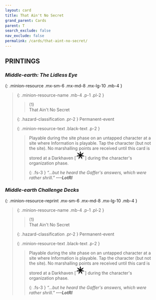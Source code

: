 ```yaml
---
layout: card
title: That Ain't No Secret
grand_parent: Cards
parent: T
search_exclude: false
nav_exclude: false
permalink: /cards/that-aint-no-secret/
---
```


## PRINTINGS


### _Middle-earth: The Lidless Eye_

{: .minion-resource .mx-sm-6 .mx-md-8 .mx-lg-10 .mb-4 }
> {: .minion-resource-name .mb-4 .p-1 .pl-2 }
> > <div class="hazard-mp">(1)</div>
> > <div class="card-name">That Ain't No Secret</div>
>
> {: .hazard-classification .pr-2 }
> Permanent-event
>
> {: .minion-resource-text .black-text .p-2 }
> > Playable during the site phase on an untapped character at a site where Information is playable. Tap the character (but not the site). No marshalling points are received until this card is stored at a Darkhaven \[![](/assets/images/dark-haven.svg)] during the character's organization phase.   
> > 
> > {: .fs-3 } 
> > _“...but he heard the Gaffer's answers, which were rather shrill."_ ***---&#65279;LotRI*** 
> 

### _Middle-earth Challenge Decks_

{: .minion-resource-reprint .mx-sm-6 .mx-md-8 .mx-lg-10 .mb-4 }
> {: .minion-resource-name .mb-4 .p-1 .pl-2 }
> > <div class="hazard-mp">(1)</div>
> > <div class="card-name">That Ain't No Secret</div>
>
> {: .hazard-classification .pr-2 }
> Permanent-event
>
> {: .minion-resource-text .black-text .p-2 }
> > Playable during the site phase on an untapped character at a site where Information is playable. Tap the character (but not the site). No marshalling points are received until this card is stored at a Darkhaven \[![](/assets/images/dark-haven.svg)] during the character's organization phase.   
> > 
> > {: .fs-3 } 
> > _“...but he heard the Gaffer's answers, which were rather shrill."_ ***---&#65279;LotRI*** 
> 
